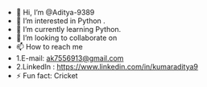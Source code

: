 - 👋 Hi, I’m @Aditya-9389
- 👀 I’m interested in Python .
- 🌱 I’m currently learning Python.
- 💞️ I’m looking to collaborate on 
- 📫 How to reach me
-  1.E-mail: ak7556913@gmail.com
-  2.LinkedIn : https://www.linkedin.com/in/kumaraditya9
- ⚡ Fun fact: Cricket 

<!---
Aditya-9389/Aditya-9389 is a ✨ special ✨ repository because its `README.md` (this file) appears on your GitHub profile.
You can click the Preview link to take a look at your changes.
--->
